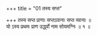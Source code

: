 +++
title = "01 तस्य सप्त"

+++
तस्य सप्त प्राणाः सप्तऽपानाः सप्त व्यानाः ॥  
यो ऽस्य प्रथमः प्राण उर्द्ध्वो नाम सोयमग्निः ॥ १ ॥